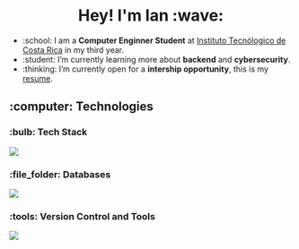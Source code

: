 <h1 align="center"> Hey! I'm Ian :wave: </h1> 

<!------------ Start Intro -------------->
<ul>
  <li>:school: I am a <b>Computer Enginner Student</b> at <a href="https://www.tec.ac.cr/">Instituto Tecnólogico de Costa Rica</a> in my third year.</li>
  <li>:student: I’m currently learning more about <b>backend</b> and <b>cybersecurity</b>.</li>
  <li>:thinking: I’m currently open for a <b>intership opportunity</b>, this is my <a href="[https://www.tec.ac.cr/](https://drive.google.com/file/d/1mtwV7KGm1H1Zd1Q9sik-eqMbbEQA1WOA/view?usp=sharing)">resume</a>.</li>
</ul>
<!------------ End Intro -------------->

<!------------ Start Technologies -------------->
<h2> :computer: Technologies </h2>

<h3> :bulb: Tech Stack </h3>
<p align="left">
  <a href="https://skillicons.dev">
    <img src="https://skillicons.dev/icons?i=py,java,c,cs,cpp,html,css,js,astro,flask,postman&theme=dark"/>
  </a>
</p>

<h3> :file_folder: Databases </h3>
<p align="left">
  <a href="https://skillicons.dev">
    <img src="https://skillicons.dev/icons?i=mysql,postgres,mongodb,redis&theme=dark"/>
  </a>
</p>

<h3> :tools: Version Control and Tools </h3>
<p align="left">
  <a href="https://skillicons.dev">
    <img src="https://skillicons.dev/icons?i=git,github,linux,bash,docker,vscode,figma,ai,ps&theme=dark"/>
  </a>
</p>
<br>
<!------------ End Technologies -------------->
